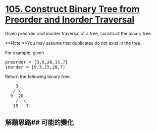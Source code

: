 # [105. Construct Binary Tree from Preorder and Inorder Traversal](https://leetcode-cn.com/problems/construct-binary-tree-from-preorder-and-inorder-traversal/)
Given preorder and inorder traversal of a tree, construct the binary tree.

**Note:**You may assume that duplicates do not exist in the tree.

For example, given


<pre>preorder = [3,9,20,15,7]
inorder = [9,3,15,20,7]</pre>

Return the following binary tree:


<pre>    3
   / \
  9  20
    /  \
   15   7</pre>

## 解题思路## 可能的變化